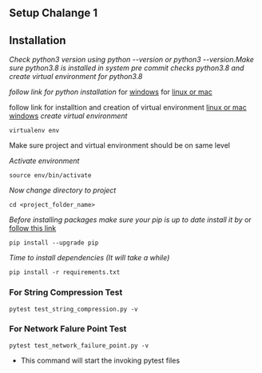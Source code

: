 ## Setup Chalange 1
## Installation

_Check python3 version using python --version or python3 --version.Make sure python3.8 is installed in system pre commit checks python3.8 and create virtual environment for python3.8_

_follow link for python installation_
for [windows](https://www.python.org/downloads/)
for [linux or mac](https://linuxize.com/post/how-to-install-python-3-9-on-ubuntu-20-04/)

follow link for installtion and creation of virtual environment
[linux or mac](https://gist.github.com/Geoyi/d9fab4f609e9f75941946be45000632b)
[windows](https://packaging.python.org/guides/installing-using-pip-and-virtual-environments/)
_create virtual environment_

```
virtualenv env
```

Make sure project and virtual environment should be on same level

_Activate environment_

```
source env/bin/activate
```

_Now change directory to project_

```
cd <project_folder_name>
```
_Before installing packages make sure your pip is up to date install it by_ or [follow this link](https://pip.pypa.io/en/stable/installing/)
```
pip install --upgrade pip
```
_Time to install dependencies (It will take a while)_
```
pip install -r requirements.txt
```

### For String Compression Test

```
pytest test_string_compression.py -v
```

### For Network Falure Point Test

```
pytest test_network_failure_point.py -v
```

- This command will start the invoking pytest files